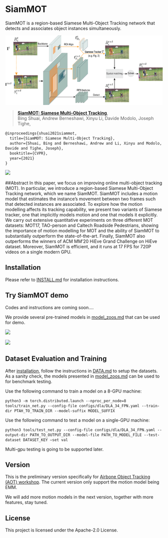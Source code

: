 # SiamMOT

SiamMOT is a region-based Siamese Multi-Object Tracking network that detects and associates object instances simultaneously.


![](readme/SiamMOT.png)

> [**SiamMOT: Siamese Multi-Object Tracking**](https://www.amazon.science/publications/siammot-siamese-multi-object-tracking),            
> Bing Shuai, Andrew Berneshawi, Xinyu Li, Davide Modolo, Joseph Tighe,        


    @inproceedings{shuai2021siammot,
      title={SiamMOT: Siamese Multi-Object Tracking},
      author={Shuai, Bing and Berneshawi, Andrew and Li, Xinyu and Modolo, Davide and Tighe, Joseph},
      booktitle={CVPR},
      year={2021}
    }
    
![](readme/ablation.gif)
    
##Abstract
In this paper, we focus on improving online multi-object tracking (MOT). In particular, we introduce a region-based Siamese Multi-Object Tracking network, which we name SiamMOT. SiamMOT includes a motion model that estimates the instance’s movement between two frames such that detected instances are associated. To explore how the motion modelling affects its tracking capability, we present two variants of Siamese tracker, one that implicitly models motion and one that models it explicitly. We carry out extensive quantitative experiments on three different MOT datasets: MOT17, TAO-person and Caltech Roadside Pedestrians, showing the importance of motion modelling for MOT and the ability of SiamMOT to substantially outperform the state-of-the-art. Finally, SiamMOT also outperforms the winners of ACM MM’20 HiEve Grand Challenge on HiEve dataset. Moreover, SiamMOT is efficient, and it runs at 17 FPS for 720P videos on a single modern GPU.


## Installation

Please refer to [INSTALL.md](readme/INSTALL.md) for installation instructions.


## Try SiamMOT demo
Codes and instructions are coming soon....

We provide several pre-trained models in [model_zoos.md](readme/model_zoo.md) that can be used for demo. 

![](readme/demo_volleyball.gif)

![](readme/demo_person_vehicle.gif) 

## Dataset Evaluation and Training
After [installation](readme/INSTALL.md), follow the instructions in [DATA.md](readme/DATA.md) to setup the datasets.
As a sanity check, the models presented in [model_zoos.md](readme/model_zoo.md) can be used to for benchmark testing. 

Use the following command to train a model on a 8-GPU machine:
~~~
python3 -m torch.distributed.launch --nproc_per_node=8 tools/train_net.py --config-file configs/dla/DLA_34_FPN.yaml --train-dir PTAH_TO_TRAIN_DIR --model-suffix MODEL_SUFFIX 
~~~

Use the following command to test a model on a single-GPU machine:
~~~
python3 tools/test_net.py --config-file configs/dla/DLA_34_FPN.yaml --output-dir PATH_TO_OUTPUT_DIR --model-file PATH_TO_MODEL_FILE --test-dataset DATASET_KEY —set val
~~~

Multi-gpu testing is going to be supported later.

## Version
This is the preliminary version specifically for [Airbone Object Tracking (AOT) workshop](https://www.aicrowd.com/challenges/airborne-object-tracking-challenge).
The current version only support the motion model being EMM.

We will add more motion models in the next version, together with more features, stay tuned.

## License

This project is licensed under the Apache-2.0 License.

